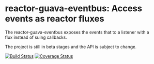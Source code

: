 
# reactor-guava-eventbus: Access events as reactor fluxes

The reactor-guava-eventbus exposes the events that to a listener with a flux instead of suing callbacks.

The project is still in beta stages and the API is subject to change.

[![Build Status](https://travis-ci.org/spapageo/reactor-guava-eventbus.svg?branch=master)](https://travis-ci.org/spapageo/reactor-guava-eventbus) [![Coverage Status](https://coveralls.io/repos/github/spapageo/reactor-guava-eventbus/badge.svg?branch=master)](https://coveralls.io/github/spapageo/reactor-guava-eventbus?branch=master)
